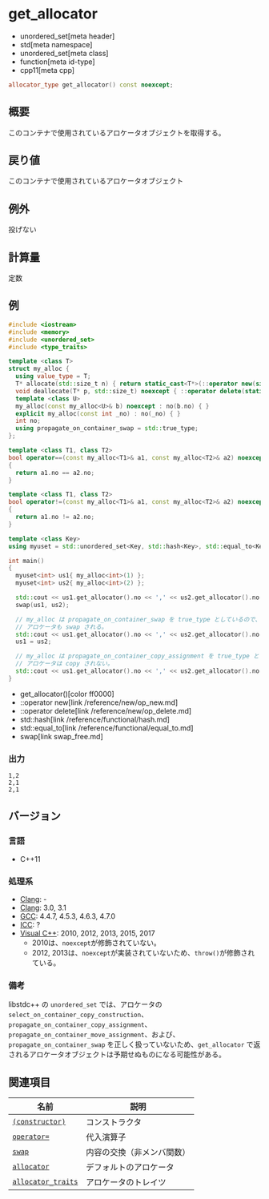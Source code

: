 # get_allocator
* unordered_set[meta header]
* std[meta namespace]
* unordered_set[meta class]
* function[meta id-type]
* cpp11[meta cpp]

```cpp
allocator_type get_allocator() const noexcept;
```

## 概要
このコンテナで使用されているアロケータオブジェクトを取得する。


## 戻り値
このコンテナで使用されているアロケータオブジェクト


## 例外
投げない


## 計算量
定数


## 例
```cpp example
#include <iostream>
#include <memory>
#include <unordered_set>
#include <type_traits>

template <class T>
struct my_alloc {
  using value_type = T;
  T* allocate(std::size_t n) { return static_cast<T*>(::operator new(sizeof(T) * n)); }
  void deallocate(T* p, std::size_t) noexcept { ::operator delete(static_cast<void*>(p)); }
  template <class U>
  my_alloc(const my_alloc<U>& b) noexcept : no(b.no) { }
  explicit my_alloc(const int _no) : no(_no) { }
  int no;
  using propagate_on_container_swap = std::true_type;
};

template <class T1, class T2>
bool operator==(const my_alloc<T1>& a1, const my_alloc<T2>& a2) noexcept
{
  return a1.no == a2.no;
}

template <class T1, class T2>
bool operator!=(const my_alloc<T1>& a1, const my_alloc<T2>& a2) noexcept
{
  return a1.no != a2.no;
}

template <class Key>
using myuset = std::unordered_set<Key, std::hash<Key>, std::equal_to<Key>, my_alloc<Key>>;

int main()
{
  myuset<int> us1{ my_alloc<int>(1) };
  myuset<int> us2{ my_alloc<int>(2) };

  std::cout << us1.get_allocator().no << ',' << us2.get_allocator().no << std::endl;
  swap(us1, us2);

  // my_alloc は propagate_on_container_swap を true_type としているので、
  // アロケータも swap される。
  std::cout << us1.get_allocator().no << ',' << us2.get_allocator().no << std::endl;
  us1 = us2;

  // my_alloc は propagate_on_container_copy_assignment を true_type としていないので、
  // アロケータは copy されない。
  std::cout << us1.get_allocator().no << ',' << us2.get_allocator().no << std::endl;
}
```
* get_allocator()[color ff0000]
* ::operator new[link /reference/new/op_new.md]
* ::operator delete[link /reference/new/op_delete.md]
* std::hash[link /reference/functional/hash.md]
* std::equal_to[link /reference/functional/equal_to.md]
* swap[link swap_free.md]

### 出力
```
1,2
2,1
2,1
```

## バージョン
### 言語
- C++11

### 処理系
- [Clang](/implementation.md#clang): -
- [Clang](/implementation.md#clang): 3.0, 3.1
- [GCC](/implementation.md#gcc): 4.4.7, 4.5.3, 4.6.3, 4.7.0
- [ICC](/implementation.md#icc): ?
- [Visual C++](/implementation.md#visual_cpp): 2010, 2012, 2013, 2015, 2017
	- 2010は、`noexcept`が修飾されていない。
	- 2012, 2013は、`noexcept`が実装されていないため、`throw()`が修飾されている。

### 備考
libstdc++ の `unordered_set` では、アロケータの `select_on_container_copy_construction`、`propagate_on_container_copy_assignment`、`propagate_on_container_move_assignment`、および、`propagate_on_container_swap` を正しく扱っていないため、`get_allocator` で返されるアロケータオブジェクトは予期せぬものになる可能性がある。


## 関連項目

| 名前                                                        | 説明                       |
|-------------------------------------------------------------|----------------------------|
| [`(constructor)`](op_constructor.md)                      | コンストラクタ             |
| [`operator=`](op_assign.md)                               | 代入演算子                 |
| [`swap`](swap_free.md)                                    | 内容の交換（非メンバ関数） |
| [`allocator`](/reference/memory/allocator.md)               | デフォルトのアロケータ     |
| [`allocator_traits`](/reference/memory/allocator_traits.md) | アロケータのトレイツ       |

